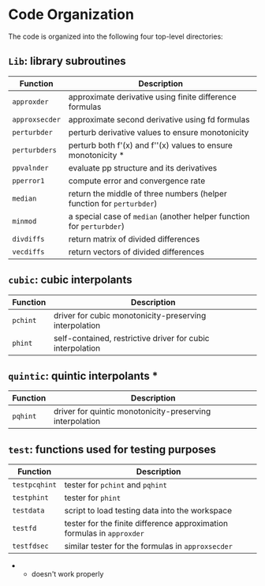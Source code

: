 # Code Organization

The code is organized into the following four top-level directories: 

## `Lib`: library subroutines
Function | Description
--------|------------
`approxder` | approximate derivative using finite difference formulas
`approxsecder` | approximate second derivative using fd formulas
`perturbder` | perturb derivative values to ensure monotonicity
`perturbders` | perturb both f'(x) and f''(x) values to ensure monotonicity *
`ppvalnder` | evaluate pp structure and its derivatives
`pperror1` | compute error and convergence rate 
`median` | return the middle of three numbers (helper function for `perturbder`)
`minmod` | a special case of `median` (another helper function for `perturbder`)
`divdiffs` | return matrix of divided differences
`vecdiffs` | return vectors of divided differences

## `cubic`: cubic interpolants
Function | Description
---------|------------
`pchint` | driver for cubic monotonicity-preserving interpolation
`phint` | self-contained, restrictive driver for cubic interpolation

## `quintic`: quintic interpolants *
Function | Description
---------|------------
`pqhint` | driver for quintic monotonicity-preserving interpolation

## `test`: functions used for testing purposes
Function | Description
--------|------------
`testpcqhint` | tester for `pchint` and `pqhint`
`testphint` | tester for `phint`
`testdata` | script to load testing data into the workspace
`testfd` | tester for the finite difference approximation formulas in `approxder`
`testfdsec` | similar tester for the formulas in `approxsecder`

* - doesn't work properly
